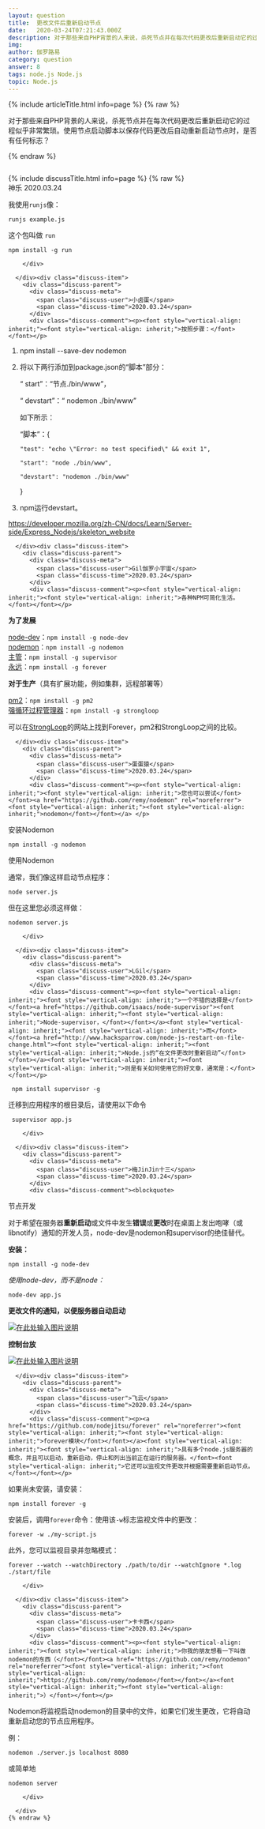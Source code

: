 ```yaml
---
layout: question
title:  更改文件后重新启动节点
date:   2020-03-24T07:21:43.000Z
description: 对于那些来自PHP背景的人来说，杀死节点并在每次代码更改后重新启动它的过程似乎非常繁琐。使用节点启动脚本以保存代码更改后自动重新启动节点时，是否有任何标志...
img: 
author: 伽罗路易
category: question
answer: 8
tags: node.js Node.js
topic: Node.js
---
```

<div class="article-root">
  <div class="article">
    {% include articleTitle.html info=page %}
    {% raw %}
    <div class="article-content"><p><font style="vertical-align: inherit;"><font style="vertical-align: inherit;">对于那些来自PHP背景的人来说，杀死节点并在每次代码更改后重新启动它的过程似乎非常繁琐。</font><font style="vertical-align: inherit;">使用节点启动脚本以保存代码更改后自动重新启动节点时，是否有任何标志？</font></font></p></div>
    {% endraw %}
  </div>
  <p style="height: 0;width:0;overflow: hidden;"> 第3434篇《更改文件后重新启动节点》来自Winter(https://github.com/aiyld/aiyld.github.io)的站点</p>
  <div class="discuss-wrapper">
    {% include discussTitle.html info=page %}
    {% raw %}
    <div class="discuss-item">
        <div class="discuss-parent">
          <div class="discuss-meta">
            <span class="discuss-user">神乐</span>
            <span class="discuss-time">2020.03.24</span>
          </div>
          <div class="discuss-comment"><p><font style="vertical-align: inherit;"><font style="vertical-align: inherit;">我使用</font></font><code>runjs</code><font style="vertical-align: inherit;"><font style="vertical-align: inherit;">像：</font></font></p>

<pre><code>runjs example.js
</code></pre>

<p><font style="vertical-align: inherit;"><font style="vertical-align: inherit;">这个包叫做 </font></font><code>run</code></p>

<pre><code>npm install -g run
</code></pre></div>
        </div>
        
      </div><div class="discuss-item">
        <div class="discuss-parent">
          <div class="discuss-meta">
            <span class="discuss-user">小卤蛋</span>
            <span class="discuss-time">2020.03.24</span>
          </div>
          <div class="discuss-comment"><p><font style="vertical-align: inherit;"><font style="vertical-align: inherit;">按照步骤：</font></font></p>

<ol>
<li><p><font style="vertical-align: inherit;"><font style="vertical-align: inherit;">npm install --save-dev nodemon</font></font></p></li>
<li><p><font style="vertical-align: inherit;"><font style="vertical-align: inherit;">将以下两行添加到package.json的“脚本”部分：</font></font></p>

<p><font style="vertical-align: inherit;"><font style="vertical-align: inherit;">“ start”：“节点./bin/www”，</font></font></p>

<p><font style="vertical-align: inherit;"><font style="vertical-align: inherit;">“ devstart”：“ nodemon ./bin/www”</font></font></p>

<p><font style="vertical-align: inherit;"><font style="vertical-align: inherit;">如下所示： </font></font></p>

<p><font style="vertical-align: inherit;"><font style="vertical-align: inherit;">“脚本”：{</font></font></p>

<pre><code>"test": "echo \"Error: no test specified\" &amp;&amp; exit 1",<font></font>
<font></font>
"start": "node ./bin/www",<font></font>
<font></font>
"devstart": "nodemon ./bin/www"<font></font>
</code></pre>

<p><font style="vertical-align: inherit;"><font style="vertical-align: inherit;">}</font></font></p></li>
<li><p><font style="vertical-align: inherit;"><font style="vertical-align: inherit;">npm运行devstart。</font></font></p></li>
</ol>

<p><a href="https://developer.mozilla.org/en-US/docs/Learn/Server-side/Express_Nodejs/skeleton_website" rel="nofollow noreferrer"><font style="vertical-align: inherit;"><font style="vertical-align: inherit;">https://developer.mozilla.org/zh-CN/docs/Learn/Server-side/Express_Nodejs/skeleton_website</font></font></a></p></div>
        </div>
        
      </div><div class="discuss-item">
        <div class="discuss-parent">
          <div class="discuss-meta">
            <span class="discuss-user">Gil伽罗小宇宙</span>
            <span class="discuss-time">2020.03.24</span>
          </div>
          <div class="discuss-comment"><p><font style="vertical-align: inherit;"><font style="vertical-align: inherit;">各种NPM可简化生活。  </font></font></p>

<p><strong><font style="vertical-align: inherit;"><font style="vertical-align: inherit;">为了发展</font></font></strong></p>

<p><a href="https://www.npmjs.com/package/node-dev/" rel="noreferrer" title="节点开发"><font style="vertical-align: inherit;"><font style="vertical-align: inherit;">node-dev</font></font></a><font style="vertical-align: inherit;"><font style="vertical-align: inherit;">：</font></font><code>npm install -g node-dev</code><br>
<a href="https://github.com/remy/nodemon/" rel="noreferrer" title="Nodemon"><font style="vertical-align: inherit;"><font style="vertical-align: inherit;">nodemon</font></font></a><font style="vertical-align: inherit;"><font style="vertical-align: inherit;">：</font></font><code>npm install -g nodemon</code><br>
<a href="https://github.com/petruisfan/node-supervisor/" rel="noreferrer" title="节点主管"><font style="vertical-align: inherit;"><font style="vertical-align: inherit;">主管</font></font></a><font style="vertical-align: inherit;"><font style="vertical-align: inherit;">：</font></font><code>npm install -g supervisor</code><br>
<a href="https://github.com/foreverjs/forever/" rel="noreferrer" title="永远"><font style="vertical-align: inherit;"><font style="vertical-align: inherit;">永远</font></font></a><font style="vertical-align: inherit;"><font style="vertical-align: inherit;">：</font></font><code>npm install -g forever</code></p>

<p><strong><font style="vertical-align: inherit;"><font style="vertical-align: inherit;">对于生产</font></font></strong><font style="vertical-align: inherit;"><font style="vertical-align: inherit;">（具有扩展功能，例如集群，远程部署等）</font></font></p>

<p><a href="http://pm2.keymetrics.io/" rel="noreferrer" title="下午2"><font style="vertical-align: inherit;"><font style="vertical-align: inherit;">pm2</font></font></a><font style="vertical-align: inherit;"><font style="vertical-align: inherit;">：</font></font><code>npm install -g pm2</code><br>
<a href="http://strong-pm.io/" rel="noreferrer" title="强循环过程管理器"><font style="vertical-align: inherit;"><font style="vertical-align: inherit;">强循环过程管理器</font></font></a><font style="vertical-align: inherit;"><font style="vertical-align: inherit;">：</font></font><code>npm install -g strongloop</code></p>

<p><font style="vertical-align: inherit;"><font style="vertical-align: inherit;">可以在</font></font><a href="http://strong-pm.io/compare/" rel="noreferrer"><font style="vertical-align: inherit;"><font style="vertical-align: inherit;">StrongLoop</font></font></a><font style="vertical-align: inherit;"><font style="vertical-align: inherit;">的网站上</font><font style="vertical-align: inherit;">找到Forever，pm2和StrongLoop之间的比较</font><font style="vertical-align: inherit;">。</font></font></p></div>
        </div>
        
      </div><div class="discuss-item">
        <div class="discuss-parent">
          <div class="discuss-meta">
            <span class="discuss-user">蛋蛋猿</span>
            <span class="discuss-time">2020.03.24</span>
          </div>
          <div class="discuss-comment"><p><font style="vertical-align: inherit;"><font style="vertical-align: inherit;">您也可以尝试</font></font><a href="https://github.com/remy/nodemon" rel="noreferrer"><font style="vertical-align: inherit;"><font style="vertical-align: inherit;">nodemon</font></font></a> </p>

<p><font style="vertical-align: inherit;"><font style="vertical-align: inherit;">安装Nodemon</font></font></p>

<pre><code>npm install -g nodemon
</code></pre>

<p><font style="vertical-align: inherit;"><font style="vertical-align: inherit;">使用Nodemon</font></font></p>

<p><font style="vertical-align: inherit;"><font style="vertical-align: inherit;">通常，我们像这样启动节点程序： </font></font></p>

<pre><code>node server.js
</code></pre>

<p><font style="vertical-align: inherit;"><font style="vertical-align: inherit;">但在这里您必须这样做： </font></font></p>

<pre><code>nodemon server.js
</code></pre></div>
        </div>
        
      </div><div class="discuss-item">
        <div class="discuss-parent">
          <div class="discuss-meta">
            <span class="discuss-user">LGil</span>
            <span class="discuss-time">2020.03.24</span>
          </div>
          <div class="discuss-comment"><p><font style="vertical-align: inherit;"><font style="vertical-align: inherit;">一个不错的选择是</font></font><a href="https://github.com/isaacs/node-supervisor"><font style="vertical-align: inherit;"><font style="vertical-align: inherit;">Node-supervisor，</font></font></a><font style="vertical-align: inherit;"><font style="vertical-align: inherit;">而</font></font><a href="http://www.hacksparrow.com/node-js-restart-on-file-change.html"><font style="vertical-align: inherit;"><font style="vertical-align: inherit;">Node.js的“在文件更改时重新启动”</font></font></a><font style="vertical-align: inherit;"><font style="vertical-align: inherit;">则是有关如何使用它的好文章，通常是：</font></font></p>

<pre><code> npm install supervisor -g
</code></pre>

<p><font style="vertical-align: inherit;"><font style="vertical-align: inherit;">迁移到应用程序的根目录后，请使用以下命令</font></font></p>

<pre><code> supervisor app.js
</code></pre></div>
        </div>
        
      </div><div class="discuss-item">
        <div class="discuss-parent">
          <div class="discuss-meta">
            <span class="discuss-user">梅JinJin十三</span>
            <span class="discuss-time">2020.03.24</span>
          </div>
          <div class="discuss-comment"><blockquote>
  <p><font style="vertical-align: inherit;"><font style="vertical-align: inherit;">节点开发</font></font></p>
</blockquote>

<p><font style="vertical-align: inherit;"><font style="vertical-align: inherit;">对于希望在服务器</font></font><strong><font style="vertical-align: inherit;"><font style="vertical-align: inherit;">重新启动</font></font></strong><font style="vertical-align: inherit;"><font style="vertical-align: inherit;">或</font><font style="vertical-align: inherit;">文件中发生</font></font><strong><font style="vertical-align: inherit;"><font style="vertical-align: inherit;">错误</font></font></strong><font style="vertical-align: inherit;"><font style="vertical-align: inherit;">或</font></font><strong><font style="vertical-align: inherit;"><font style="vertical-align: inherit;">更改</font></font></strong><font style="vertical-align: inherit;"><font style="vertical-align: inherit;">时在</font><font style="vertical-align: inherit;">桌面上发出咆哮（或libnotify）通知的开发人员，node-dev是nodemon和supervisor的绝佳替代</font><font style="vertical-align: inherit;">。</font></font></p>

<p><strong><font style="vertical-align: inherit;"><font style="vertical-align: inherit;">安装：</font></font></strong></p>

<pre><code>npm install -g node-dev
</code></pre>

<p><em><font style="vertical-align: inherit;"><font style="vertical-align: inherit;">使用node-dev，而不是node：</font></font></em></p>

<pre><code>node-dev app.js
</code></pre>

<p><strong><font style="vertical-align: inherit;"><font style="vertical-align: inherit;">更改文件的通知，以便服务器自动启动</font></font></strong></p>

<p><a href="https://i.stack.imgur.com/I0Qsr.png" rel="noreferrer"><img src="https://i.stack.imgur.com/I0Qsr.png" alt="在此处输入图片说明"></a></p>

<p><strong><font style="vertical-align: inherit;"><font style="vertical-align: inherit;">控制台放</font></font></strong></p>

<p><a href="https://i.stack.imgur.com/TTPWc.png" rel="noreferrer"><img src="https://i.stack.imgur.com/TTPWc.png" alt="在此处输入图片说明"></a></p></div>
        </div>
        
      </div><div class="discuss-item">
        <div class="discuss-parent">
          <div class="discuss-meta">
            <span class="discuss-user">飞云</span>
            <span class="discuss-time">2020.03.24</span>
          </div>
          <div class="discuss-comment"><p><a href="https://github.com/nodejitsu/forever" rel="noreferrer"><font style="vertical-align: inherit;"><font style="vertical-align: inherit;">forever模块</font></font></a><font style="vertical-align: inherit;"><font style="vertical-align: inherit;">具有多个node.js服务器的概念，并且可以启动，重新启动，停止和列出当前正在运行的服务器。</font><font style="vertical-align: inherit;">它还可以监视文件更改并根据需要重新启动节点。</font></font></p>

<p><font style="vertical-align: inherit;"><font style="vertical-align: inherit;">如果尚未安装，请安装：</font></font></p>

<pre><code>npm install forever -g
</code></pre>

<p><font style="vertical-align: inherit;"><font style="vertical-align: inherit;">安装后，调用</font></font><code>forever</code><font style="vertical-align: inherit;"><font style="vertical-align: inherit;">命令：使用该</font></font><code>-w</code><font style="vertical-align: inherit;"><font style="vertical-align: inherit;">标志监视文件中的更改：</font></font></p>

<pre><code>forever -w ./my-script.js
</code></pre>

<p><font style="vertical-align: inherit;"><font style="vertical-align: inherit;">此外，您可以监视目录并忽略模式：</font></font></p>

<pre><code>forever --watch --watchDirectory ./path/to/dir --watchIgnore *.log ./start/file
</code></pre></div>
        </div>
        
      </div><div class="discuss-item">
        <div class="discuss-parent">
          <div class="discuss-meta">
            <span class="discuss-user">卡卡西</span>
            <span class="discuss-time">2020.03.24</span>
          </div>
          <div class="discuss-comment"><p><font style="vertical-align: inherit;"><font style="vertical-align: inherit;">你我的朋友想看一下叫做nodemon的东西（</font></font><a href="https://github.com/remy/nodemon" rel="noreferrer"><font style="vertical-align: inherit;"><font style="vertical-align: inherit;">https://github.com/remy/nodemon</font></font></a><font style="vertical-align: inherit;"><font style="vertical-align: inherit;">）</font></font></p>

<p><font style="vertical-align: inherit;"><font style="vertical-align: inherit;">Nodemon将监视启动nodemon的目录中的文件，如果它们发生更改，它将自动重新启动您的节点应用程序。</font></font></p>

<p><font style="vertical-align: inherit;"><font style="vertical-align: inherit;">例：</font></font></p>

<pre><code>nodemon ./server.js localhost 8080
</code></pre>

<p><font style="vertical-align: inherit;"><font style="vertical-align: inherit;">或简单地</font></font></p>

<pre><code>nodemon server
</code></pre></div>
        </div>
        
      </div>
    {% endraw %}
  </div>
<div>
